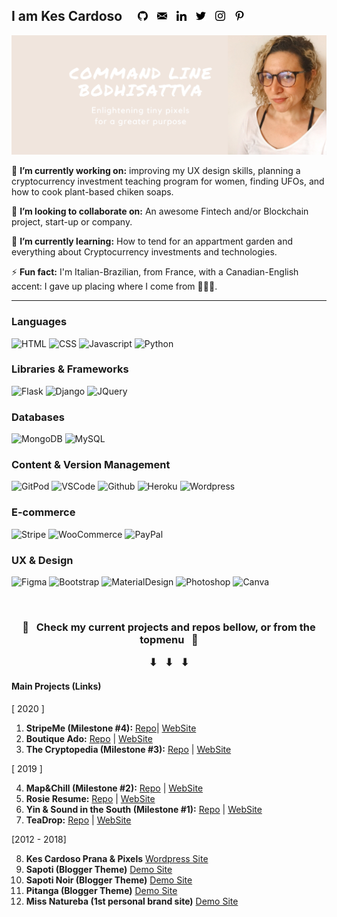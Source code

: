 ## I am Kes Cardoso &nbsp; &nbsp; <a href="https://github.com/kescardoso" alt="GitHub" target="_blank"><img src="https://github.com/kescardoso/kescardoso/blob/master/icons/github-16.png"></a> &nbsp; <a href="mailto:kescardoso@gmail.com" alt="Email" target="_blank"><img src="https://github.com/kescardoso/kescardoso/blob/master/icons/email-16.png"></a> &nbsp; <a href="https://www.linkedin.com/in/kescardoso/" alt="Linkedin" target="_blank"><img src="https://github.com/kescardoso/kescardoso/blob/master/icons/linkedin-16.png"></a> &nbsp; <a href="https://twitter.com/kescardoso" alt="Twitter" target="_blank"><img src="https://github.com/kescardoso/kescardoso/blob/master/icons/twitter-16.png"></a> &nbsp; <a href="https://instagram.com/kescardoso" alt="Instagram" target="_blank"><img src="https://github.com/kescardoso/kescardoso/blob/master/icons/instagram-16.png"></a> &nbsp; <a href="https://pinterest.com/kescardoso" alt="Pinterest" target="_blank"><img src="https://github.com/kescardoso/kescardoso/blob/master/icons/pinterest-16.png"></a>

<img src="https://github.com/kescardoso/kescardoso/blob/master/images/header.png" alt="Kesia Cardoso - Command Line Bottisatva: enlightening tiny pixels for a greater purpose - Full-Stack software developer, FinTech and Blockchain enthusiast. Cryptocurrency Tweets at @kescardoso.">

🔭 **I’m currently working on:** improving my UX design skills, planning a cryptocurrency investment teaching program for women, finding UFOs, and how to cook plant-based chiken soaps.

👯 **I’m looking to collaborate on:** An awesome Fintech and/or Blockchain project, start-up or company.

🌱 **I’m currently learning:** How to tend for an appartment garden and everything about Cryptocurrency investments and technologies.

⚡ **Fun fact:** I'm Italian-Brazilian, from France, with a Canadian-English accent: I gave up placing where I come from 🧜🏻‍♀️.

<hr>     



### Languages

![HTML](https://img.shields.io/static/v1?label=HTML&message=5&style=flat&color=E34F26&logo=html5)
![CSS](https://img.shields.io/static/v1?label=CSS&message=3&style=flat&color=1572B6&logo=css3)
![Javascript](https://img.shields.io/static/v1?label=JavaScript&message=ES8&style=flat&color=F7DF1E&logo=JavaScript)
![Python](https://img.shields.io/static/v1?label=Python&message=3&style=flat&color=3776AB&logo=PYTHON)

### Libraries & Frameworks

![Flask](https://img.shields.io/static/v1?label=Flask&message=1.1.2&style=flat&color=000000&logo=flask)
![Django](https://img.shields.io/static/v1?label=Django&message=3.0.8&style=flat&color=092E20&logo=django)
![JQuery](https://img.shields.io/static/v1?label=JQuery&message=3.5.1&style=flat&color=0769AD&logo=jquery)

### Databases

![MongoDB](https://img.shields.io/static/v1?label=MongoDB&message=4.2.8&style=flat&color=47A248&logo=mongodb)
![MySQL](https://img.shields.io/static/v1?label=MySQL&message=8&style=flat&color=4479A1&logo=mysql)

### Content & Version Management

![GitPod](https://img.shields.io/static/v1?label=GitPod&message=🌙&style=flat&color=1AA6E4&logo=gitpod)
![VSCode](https://img.shields.io/static/v1?label=VSCode&message=⭐️&style=flat&color=007ACC&logo=visual-studio-code)
![Github](https://img.shields.io/static/v1?label=GitHub&message=🪐&style=flat&color=181717&logo=github)
![Heroku](https://img.shields.io/static/v1?label=Heroku&message=👽&style=flat&color=430098&logo=heroku)
![Wordpress](https://img.shields.io/static/v1?label=Wordpress&message=👾&style=flat&color=21759B&logo=wordpress)

### E-commerce

![Stripe](https://img.shields.io/static/v1?label=Stripe&message=💰&style=flat&color=008CDD&logo=stripe)
![WooCommerce](https://img.shields.io/static/v1?label=WooCommerce&message=🛍&style=flat&color=96588A&logo=woo)
![PayPal](https://img.shields.io/static/v1?label=PayPal&message=💶&style=flat&color=00457C&logo=paypal)

### UX & Design

![Figma](https://img.shields.io/static/v1?label=Figma&message=📝&style=flat&color=F24E1E&logo=figma)
![Bootstrap](https://img.shields.io/static/v1?label=Bootstrap&message=🎨&style=flat&color=563D7C&logo=bootstrap)
![MaterialDesign](https://img.shields.io/static/v1?label=MaterialDesign&message=🎨&style=flat&color=757575&logo=material-design)
![Photoshop](https://img.shields.io/static/v1?label=Photoshop&message=🖌&style=flat&color=26C9FF&logo=adobe-photoshop)
![Canva](https://img.shields.io/static/v1?label=Canva&message=🖌&style=flat&color=00C4CC&logo=canva)

<br>

<h3 align="center">
    🔔 &nbsp; Check my current projects and repos bellow, or from the topmenu &nbsp; 👀
    <p align="center">
        ⬇︎ &nbsp; ⬇︎ &nbsp; ⬇︎ 
    </p>
</h3>

#### <strong>Main Projects (Links)</strong>

[ 2020 ]

1.  <strong>StripeMe (Milestone #4):</strong> [Repo](https://github.com/kescardoso/stripeme)| [WebSite](https://kika-stripe-me.herokuapp.com/)
2.  <strong>Boutique Ado:</strong> [Repo](https://github.com/kescardoso/boutique_ado) | [WebSite](https://kika-boutique-ado.herokuapp.com/)
3.  <strong>The Cryptopedia (Milestone #3):</strong> [Repo](https://github.com/kescardoso/cryptopedia) | [WebSite](https://thecryptopedia.world/)

[ 2019 ]

4.  <strong>Map&Chill (Milestone #2):</strong> [Repo](https://github.com/kescardoso/mapnchill) | [WebSite](http://mapnchill.me/)
5.  <strong>Rosie Resume:</strong> [Repo](https://github.com/kescardoso/rosie) | [WebSite](https://kescardoso.github.io/rosie/)
6.  <strong>Yin & Sound in the South (Milestone #1):</strong> [Repo](https://github.com/kescardoso/yinnsound) | [WebSite](https://kescardoso.github.io/yinnsound/)
7.  <strong>TeaDrop:</strong> [Repo](https://github.com/kescardoso/teadrop) | [WebSite](https://kescardoso.github.io/teadrop/)

[2012 - 2018]

8. <strong>Kes Cardoso Prana & Pixels</strong> [Wordpress Site](http://www.kescardoso.com/)
9. <strong>Sapoti (Blogger Theme)</strong> [Demo Site](https://sapoti-demo.blogspot.com/)
10. <strong>Sapoti Noir (Blogger Theme)</strong> [Demo Site](https://sapotinoir-demo.blogspot.com/)
11. <strong>Pitanga (Blogger Theme)</strong> [Demo Site](https://pitanga-demo.blogspot.com/)
12. <strong>Miss Natureba (1st personal brand site)</strong> [Demo Site](https://missnatureba.blogspot.com/)
